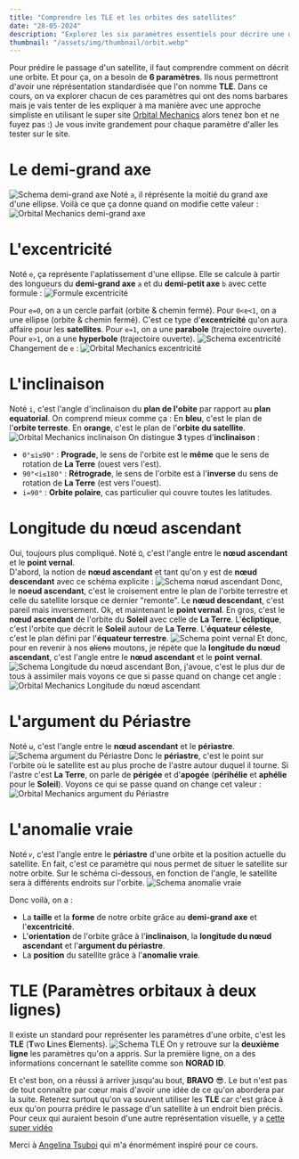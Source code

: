 ```yaml
---
title: "Comprendre les TLE et les orbites des satellites"
date: "28-05-2024"
description: "Explorez les six paramètres essentiels pour décrire une orbite et la représentation standardisée des TLE pour prédire le passage des satellites."
thumbnail: "/assets/img/thumbnail/orbit.webp"
---
```

Pour prédire le passage d'un satellite, il faut comprendre comment on décrit une orbite. Et pour ça, on a besoin de **6 paramètres**. Ils nous permettront d'avoir une réprésentation standardisée que l'on nomme **TLE**.
Dans ce cours, on va explorer chacun de ces paramètres qui ont des noms barbares mais je vais tenter de les expliquer à ma manière avec une approche simpliste en utilisant le super site [Orbital Mechanics](https://orbitalmechanics.info/) alors tenez bon et ne fuyez pas :) 
Je vous invite grandement pour chaque paramètre d'aller les tester sur le site.

# Le demi-grand axe
![Schema demi-grand axe](../../../assets/img/pages/space/satellite/orbit/orbit1.svg)
Noté `a`, il réprésente la moitié du grand axe d'une ellipse.
Voilà ce que ça donne quand on modifie cette valeur : 
![Orbital Mechanics demi-grand axe](../../../assets/img/pages/space/satellite/orbit/orbit2.webp)

# L'excentricité
Noté `e`, ça représente l'aplatissement d'une ellipse. Elle se calcule à partir des longueurs du **demi-grand axe** `a` et du **demi-petit axe** `b` avec cette formule : 
![Formule excentricité](../../../assets/img/pages/space/satellite/orbit/orbit5.svg)

Pour `e=0`, on a un cercle parfait (orbite & chemin fermé).
Pour `0<e<1`, on a une ellipse (orbite & chemin fermé). C'est ce type d'**excentricité** qu'on aura affaire pour les **satellites**.
Pour `e=1`, on a une **parabole** (trajectoire ouverte).
Pour `e>1`, on a une **hyperbole** (trajectoire ouverte).
![Schema excentricité](../../../assets/img/pages/space/satellite/orbit/orbit3.svg)
Changement de `e` :
![Orbital Mechanics excentricité](../../../assets/img/pages/space/satellite/orbit/orbit4.webp)

# L'inclinaison
Noté `i`, c'est l'angle d'inclinaison du **plan de l'obite** par rapport au **plan equatorial**. 
On comprend mieux comme ça : 
En **bleu**, c'est le plan de l'**orbite terreste**.
En **orange**, c'est le plan de l'**orbite du satellite**.
![Orbital Mechanics inclinaison](../../../assets/img/pages/space/satellite/orbit/orbit6.webp)
On distingue **3** types d'**inclinaison** : 
- `0°≤i≤90°` : **Prograde**, le sens de l'orbite est le **même** que le sens de rotation de **La Terre** (ouest vers l'est).
- `90°<i≤180°` : **Rétrograde**, le sens de l'orbite est à l'**inverse** du sens de rotation de **La Terre** (est vers l'ouest).
- `i=90°` : **Orbite polaire**, cas particulier qui couvre toutes les latitudes. 
  
# Longitude du nœud ascendant
Oui, toujours plus compliqué. Noté `Ω`, c'est l'angle entre le **nœud ascendant** et le **point vernal**.  
D'abord, la notion de **nœud ascendant** et tant qu'on y est de **nœud descendant** avec ce schéma explicite :
![Schema nœud ascendant](../../../assets/img/pages/space/satellite/orbit/orbit7.svg)
Donc, le **noeud ascendant**, c'est le croisement entre le plan de l'orbite terrestre et celle du satellite lorsque ce dernier "remonte".
Le **nœud descendant**, c'est pareil mais inversement. 
Ok, et maintenant le **point vernal**. En gros, c'est le **nœud ascendant** de l'orbite du **Soleil** avec celle de **La Terre**.
L'**écliptique**, c'est l'orbite que décrit le **Soleil** autour de **La Terre**. 
L'**équateur céleste**, c'est le plan défini par l'**équateur terrestre**.
![Schema point vernal](../../../assets/img/pages/space/satellite/orbit/orbit8.svg)
Et donc, pour en revenir à nos ~~aliens~~ moutons, je répète que la **longitude du nœud ascendant**,  c'est l'angle entre le **nœud ascendant** et le **point vernal**. 
![Schema Longitude du nœud ascendant](../../../assets/img/pages/space/satellite/orbit/orbit14.svg)
Bon, j'avoue, c'est le plus dur de tous à assimiler mais voyons ce que si passe quand on change cet angle : 
![Orbital Mechanics Longitude du nœud ascendant](../../../assets/img/pages/space/satellite/orbit/orbit9.webp)

# L'argument du Périastre
Noté `ω`, c'est l'angle entre le **nœud ascendant** et le **périastre**. 
![Schema argument du Périastre](../../../assets/img/pages/space/satellite/orbit/orbit10.svg)
Donc le **périastre**, c'est le point sur l'orbite où le satellite est au plus proche de l'astre autour duquel il tourne. 
Si l'astre c'est **La Terre**, on parle de **périgée** et d'**apogée** (**périhélie** et **aphélie** pour le **Soleil**).
Voyons ce qui se passe quand on change cet valeur : 
![Orbital Mechanics argument du Périastre](../../../assets/img/pages/space/satellite/orbit/orbit11.webp)

# L'anomalie vraie
Noté `𝜈`, c'est l'angle entre le **périastre** d'une orbite et la position actuelle du satellite. En fait, c'est ce paramètre qui nous permet de situer le satellite sur notre orbite. Sur le schéma ci-dessous, en fonction de l'angle, le satellite sera à différents endroits sur l'orbite.
![Schema anomalie vraie](../../../assets/img/pages/space/satellite/orbit/orbit12.svg)

Donc voilà, on a : 
- La **taille** et la **forme** de notre orbite grâce au **demi-grand axe** et l'**excentricité**.
- L'**orientation** de l'orbite grâce à l'**inclinaison**, la **longitude du nœud ascendant** et l'**argument du périastre**.
- La **position** du satellite grâce à l'**anomalie vraie**.
  
# TLE (Paramètres orbitaux à deux lignes)
Il existe un standard pour représenter les paramètres d'une orbite, c'est les **TLE** (**T**wo **L**ines **E**lements). 
![Schema TLE](../../../assets/img/pages/space/satellite/orbit/ordbit13.png)
On y retrouve sur la **deuxième ligne** les paramètres qu'on a appris. 
Sur la première ligne, on a des informations concernant le satellite comme son **NORAD ID**. 


Et c'est bon, on a réussi à arriver jusqu'au bout, **BRAVO** 😎.
Le but n'est pas de tout connaître par cœur mais d'avoir une idée de ce qu'on abordera par la suite. 
Retenez surtout qu'on va souvent utiliser les **TLE** car c'est grâce à eux qu'on pourra prédire le passage d'un satellite à un endroit bien précis. 
Pour ceux qui auraient besoin d'une autre représentation visuelle, y a [cette super vidéo](https://www.youtube.com/watch?v=QZrYaKwZwhI)

Merci à [Angelina Tsuboi](https://www.angelinatsuboi.net) qui m'a énormément inspiré pour ce cours. 